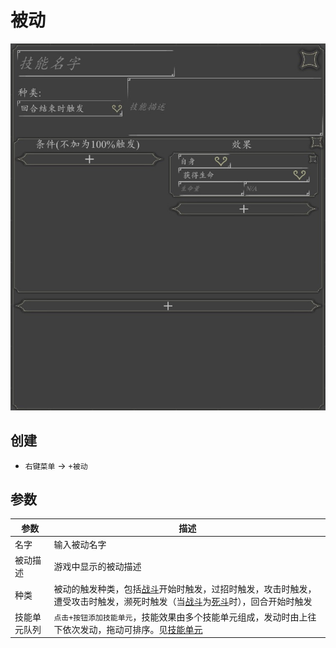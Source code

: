# 被动
![被动](../../assets/passive.jpg)

## 创建
- `右键菜单` -> `+被动`

## 参数
| 参数 | 描述 |
| --- | ----------- |
| 名字 | 输入被动名字 |
| 被动描述 | 游戏中显示的被动描述 |
| 种类 | 被动的触发种类，包括[战斗](./combat.html)开始时触发，过招时触发，攻击时触发，遭受攻击时触发，濒死时触发（当[战斗](./combat.html)为[死斗](./combat.html#死斗)时），回合开始时触发 |
| 技能单元队列 | `点击+按钮添加技能单元`，技能效果由多个技能单元组成，发动时由上往下依次发动，拖动可排序。见[技能单元](./spell-unit.html) |
